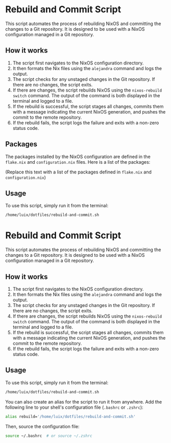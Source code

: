 # Rebuild and Commit Script

This script automates the process of rebuilding NixOS and committing the changes to a Git repository. It is designed to be used with a NixOS configuration managed in a Git repository.

## How it works

1. The script first navigates to the NixOS configuration directory.
2. It then formats the Nix files using the `alejandra` command and logs the output.
3. The script checks for any unstaged changes in the Git repository. If there are no changes, the script exits.
4. If there are changes, the script rebuilds NixOS using the `nixos-rebuild switch` command. The output of the command is both displayed in the terminal and logged to a file.
5. If the rebuild is successful, the script stages all changes, commits them with a message indicating the current NixOS generation, and pushes the commit to the remote repository.
6. If the rebuild fails, the script logs the failure and exits with a non-zero status code.

## Packages

The packages installed by the NixOS configuration are defined in the `flake.nix` and `configuration.nix` files. Here is a list of the packages:

(Replace this text with a list of the packages defined in `flake.nix` and `configuration.nix`)

## Usage

To use this script, simply run it from the terminal:

```bash
/home/luix/dotfiles/rebuild-and-commit.sh
```

# Rebuild and Commit Script

This script automates the process of rebuilding NixOS and committing the changes to a Git repository. It is designed to be used with a NixOS configuration managed in a Git repository.

## How it works

1. The script first navigates to the NixOS configuration directory.
2. It then formats the Nix files using the `alejandra` command and logs the output.
3. The script checks for any unstaged changes in the Git repository. If there are no changes, the script exits.
4. If there are changes, the script rebuilds NixOS using the `nixos-rebuild switch` command. The output of the command is both displayed in the terminal and logged to a file.
5. If the rebuild is successful, the script stages all changes, commits them with a message indicating the current NixOS generation, and pushes the commit to the remote repository.
6. If the rebuild fails, the script logs the failure and exits with a non-zero status code.

## Usage

To use this script, simply run it from the terminal:

```bash
/home/luix/dotfiles/rebuild-and-commit.sh
```

You can also create an alias for the script to run it from anywhere. Add the following line to your shell's configuration file (`.bashrc` or `.zshrc`):

```bash
alias rebuild='/home/luix/dotfiles/rebuild-and-commit.sh'
```

Then, source the configuration file:

```bash
source ~/.bashrc  # or source ~/.zshrc
```

